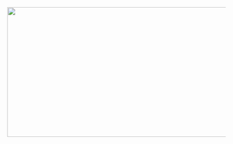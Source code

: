 <a href="https://github.com/devxb/gitanimals">
<img
  src="https://render.gitanimals.org/farms/IllunexDaeWoo"
  width="600"
  height="300"
/>
</a>
